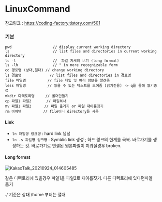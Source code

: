 # LinuxCommand

 참고링크 : https://coding-factory.tistory.com/501
 
 
### 기본

```
pwd                   // display current working directory 
ls                    // list files and directories in current working directory 
ls -l                 //  파일 자세히 보기 (long format)
ls -lh                // " in more recognizable form 
cd 경로명 (상대,절대) // change working directory
ls 경로명             // list files and directories in 경로명
file 파일명          // file 타입 및 여러 정보를 알려줌
less 파일명          // 읽을 수 있는 텍스트를 보여줌 (읽기전용) -> q를 통해 읽기종료
mkdir 디렉토리명     // 폴더만들기
cp 파일1 파일2       // 파일복사
mv 파일1 파일2      // 파일 옮기기 or 파일 재이름짓기
rm 아이템          // file이나 directory를 지움
```   

#### Link 

- `ln 파일명 링크명` : hard link 생성
- `ln -s 파일명 링크명` : Symblic link 생성 
; 하드 링크의 한계를 극복. 바로가기를 생성하는 것. 바로가기로 연결된 원본파일이 지워질경우 broken.



#### Long format 
![KakaoTalk_20210924_014605485](https://user-images.githubusercontent.com/86418674/134549691-e9086736-2cce-4e4a-a24f-fda7da1621cf.jpg)

같은 디렉토리에 있을경우 파일1을 파일2로 재이름짓기. 다른 디렉토리에 있다면파일 옮기

./ 기준은 상대
/home 부터는 절대
